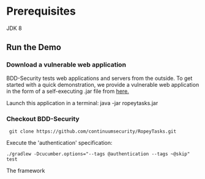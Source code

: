 # Prerequisites

JDK 8

## Run the Demo
### Download a vulnerable web application
BDD-Security tests web applications and servers from the outside. To get started with a quick demonstration, we provide a vulnerable web application in the form of a self-executing .jar file from [here.](https://github.com/continuumsecurity/RopeyTasks/blob/master/ropeytasks.jar)

Launch this application in a terminal:
     java -jar ropeytasks.jar

### Checkout BDD-Security

     git clone https://github.com/continuumsecurity/RopeyTasks.git

Execute the 'authentication' specification:

    ./gradlew -Dcucumber.options="--tags @authentication --tags ~@skip" test

The framework    
    
    
